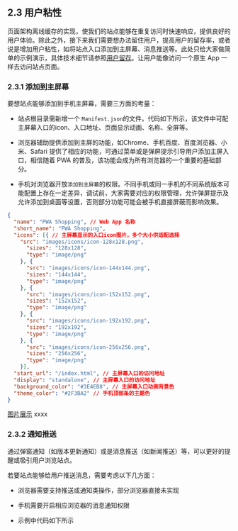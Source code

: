 ## 2.3 用户粘性

页面架构离线缓存的实现，使我们的站点能够在重复访问时快速响应，提供良好的用户体验。除此之外，接下来我们需要想办法留住用户，提高用户的留存率，或者说是增加用户粘性，如将站点入口添加到主屏幕、消息推送等。此处只给大家做简单的示例演示，具体技术细节请参照[用户留存]()。让用户能像访问一个原生 App 一样去访问站点页面。 

### 2.3.1 添加到主屏幕

要想站点能够添加到手机主屏幕，需要三方面的考量：

- 站点根目录需新增一个 `Manifest.json`的文件，代码如下所示，该文件中可配主屏幕入口的icon、入口地址、页面显示动画、名称、全屏等。

- 浏览器辅助提供添加到主屏的功能，如Chrome、手机百度、百度浏览器、小米、Safari 提供了相应的功能，可通过菜单或是弹屏提示引导用户添加主屏入口，相信随着 PWA 的普及，该功能会成为所有浏览器的一个重要的基础部分。

- 手机对浏览器开放`添加到主屏幕`的权限。不同手机或同一手机的不同系统版本可能配置上存在一定差异，调试前，大家需要对应的权限管理，允许弹屏提示及允许添加到桌面等设置，否则部分功能可能会被手机直接屏蔽而影响效果。

``` json
{
  "name": "PWA Shopping", // Web App 名称
  "short_name": "PWA Shopping",
  "icons": [{ // 主屏幕显示的入口icon图片，多个大小供适配选择
    "src": "images/icons/icon-128x128.png",
      "sizes": "128x128",
      "type": "image/png"
    }, {
      "src": "images/icons/icon-144x144.png",
      "sizes": "144x144",
      "type": "image/png"
    }, {
      "src": "images/icons/icon-152x152.png",
      "sizes": "152x152",
      "type": "image/png"
    }, {
      "src": "images/icons/icon-192x192.png",
      "sizes": "192x192",
      "type": "image/png"
    }, {
      "src": "images/icons/icon-256x256.png",
      "sizes": "256x256",
      "type": "image/png"
    }],
  "start_url": "/index.html", // 主屏幕入口的访问地址
  "display": "standalone", // 主屏幕入口的访问地址
  "background_color": "#3E4EB8", // 主屏幕入口动画背景色
  "theme_color": "#2F3BA2" // 手机顶部条的主题色
}

```

[图片展示]()  xxxx


### 2.3.2 通知推送

通过弹窗通知（如版本更新通知）或是消息推送（如新闻推送）等，可以更好的提醒或吸引用户浏览站点。

若要站点能够给用户推送消息，需要考虑以下几方面：

- 浏览器需要支持推送或通知类操作，部分浏览器直接未实现

- 手机需要开启相应浏览器的消息通知权限

- 示例中代码如下所示




